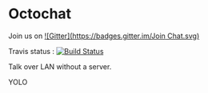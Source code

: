 Octochat
========
Join us on [![Gitter](https://badges.gitter.im/Join Chat.svg)](https://gitter.im/blasterbug/Octochat?utm_source=badge&utm_medium=badge&utm_campaign=pr-badge)

Travis status : [![Build Status](https://travis-ci.org/blasterbug/Octochat.svg?branch=master)](https://travis-ci.org/blasterbug/Octochat)

Talk over LAN without a server.


YOLO


